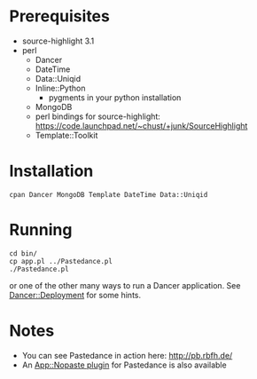 Prerequisites
=============

* source-highlight 3.1
* perl
  * Dancer
  * DateTime
  * Data::Uniqid
  * Inline::Python
    * pygments in your python installation
  * MongoDB
  * perl bindings for source-highlight:  
    https://code.launchpad.net/~chust/+junk/SourceHighlight
  * Template::Toolkit

Installation
============

    cpan Dancer MongoDB Template DateTime Data::Uniqid

Running
=======

    cd bin/
    cp app.pl ../Pastedance.pl
    ./Pastedance.pl

or one of the other many ways to run a Dancer application. See
[Dancer::Deployment](http://search.cpan.org/perldoc?Dancer::Deployment) for
some hints.

Notes
=====
* You can see Pastedance in action here: <http://pb.rbfh.de/>
* An [App::Nopaste
  plugin](http://github.com/datamuc/App-Nopaste-Service-Pastedance) for
  Pastedance is also available

